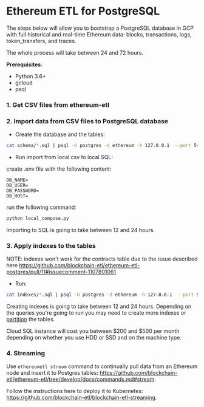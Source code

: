 # Ethereum ETL for PostgreSQL

The steps below will allow you to bootstrap a PostgreSQL database in GCP with full historical and real-time Ethereum
data:
blocks, transactions, logs, token_transfers, and traces.

The whole process will take between 24 and 72 hours.

**Prerequisites**:

- Python 3.6+
- gcloud
- psql

### 1. Get CSV files from ethereum-etl


### 2. Import data from CSV files to PostgreSQL database 


- Create the database and the tables:

```bash
cat schema/*.sql | psql -U postgres -d ethereum -h 127.0.0.1  --port 5432 -a
```

- Run import from local csv to local SQL:

create .env file with the following content:

```text
DB_NAME=
DB_USER=
DB_PASSWORD=
DB_HOST=
```

run the following command:

```bash
python local_compose.py
```

Importing to  SQL is going to take between 12 and 24 hours.

### 3. Apply indexes to the tables

NOTE: indexes won't work for the contracts table due to the issue described
here https://github.com/blockchain-etl/ethereum-etl-postgres/pull/11#issuecomment-1107801061

- Run:

```bash
cat indexes/*.sql | psql -U postgres -d ethereum -h 127.0.0.1  --port 5433 -a
```

Creating indexes is going to take between 12 and 24 hours. Depending on the queries you're going to run
you may need to create more indexes or [partition](https://www.postgresql.org/docs/11/ddl-partitioning.html) the tables.

Cloud SQL instance will cost you between $200 and $500 per month depending on
whether you use HDD or SSD and on the machine type.

### 4. Streaming

Use `ethereumetl stream` command to continually pull data from an Ethereum node and insert it to Postgres tables:
https://github.com/blockchain-etl/ethereum-etl/tree/develop/docs/commands.md#stream.

Follow the instructions here to deploy it to Kubernetes: https://github.com/blockchain-etl/blockchain-etl-streaming.
